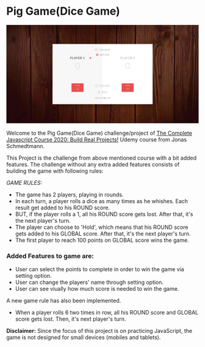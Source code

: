 # Pig Game(Dice Game)

![Project Screenshot](./images/project1.jpg)

Welcome to the Pig Game(Dice Game) challenge/project of [The Complete Javascript Course 2020: Build Real Projects!](https://www.udemy.com/share/101WeYCUEfeVZWRng=/) Udemy course from Jonas Schmedtmann.

This Project is the challenge from above mentioned course with a bit added features. The challenge without any extra added features consists of building the game with following rules:

_GAME RULES:_

- The game has 2 players, playing in rounds.
- In each turn, a player rolls a dice as many times as he whishes. Each result get added to his ROUND score.
- BUT, if the player rolls a 1, all his ROUND score gets lost. After that, it's the next player's turn.
- The player can choose to 'Hold', which means that his ROUND score gets added to his GLOBAL score. After that, it's the next player's turn.
- The first player to reach 100 points on GLOBAL score wins the game.

### Added Features to game are:

- User can select the points to complete in order to win the game via setting option.
- User can change the players' name through setting option.
- User can see viually how much score is needed to win the game.

A new game rule has also been implemented.

- When a player rolls 6 two times in row, all his ROUND score and GLOBAL score gets lost. Then, it's next player's turn.

**Disclaimer:** Since the focus of this project is on practicing JavaScript, the game is not designed for small devices (mobiles and tablets).
